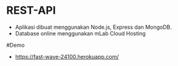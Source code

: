 # REST-API
- Aplikasi dibuat menggunakan Node.js, Express dan MongoDB.
- Database online menggunakan mLab Cloud Hosting

#Demo
- https://fast-wave-24100.herokuapp.com/
